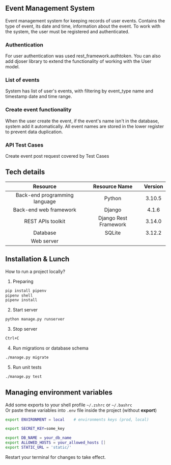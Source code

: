 ## Event Management System 

Event management system for keeping records of user events. 
Contains the type of event, its date and time, information about the event. 
To work with the system, the user must be registered and authenticated.

### Authentication

For user authentication was used rest_framework.authtoken. 
You can also add djoser library to extend the functionality of working with the User model.

### List of events

System has list of user's events, with filtering by event_type name and timestamp date and time range.

### Create event functionality

When the user create the event, if the event's name isn't in the database, system add it automatically. 
All event names are stored in the lower register to prevent data duplication.

### API Test Cases

Create event post request covered by Test Cases

## Tech details

|**Resource**|**Resource Name**|**Version**|
| :-: | :-: | :-: | 
|Back-end programming language|Python|3.10.5|
|Back-end web framework|Django|4.1.6|
|REST APIs toolkit|Django Rest Framework|3.14.0|
|Database|SQLite|3.12.2|
|Web server|||

## Installation & Lunch

How to run a project locally?

1. Preparing

```sh
pip install pipenv
pipenv shell
pipenv install
```

2. Start server

```sh
python manage.py runserver
```

3. Stop server

```sh
Ctrl+C
```

4. Run migrations or database schema 
```sh
./manage.py migrate
```
5. Run unit tests 

```sh
./manage.py test
```

## Managing environment variables

Add some exports to your shell profile `~/.zshrc` or `~/.bashrc`<br>
Or paste these variables into `.env` file inside the project (without **export**)

```sh
export ENVIRONMENT = local    # environments keys (prod, local)

export SECRET_KEY=some_key

export DB_NAME = your_db_name
export ALLOWED_HOSTS = your_allowed_hosts []
export STATIC_URL = 'static/'
```

Restart your terminal for changes to take effect.
